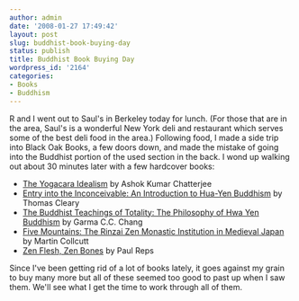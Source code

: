 ```yaml
---
author: admin
date: '2008-01-27 17:49:42'
layout: post
slug: buddhist-book-buying-day
status: publish
title: Buddhist Book Buying Day
wordpress_id: '2164'
categories:
- Books
- Buddhism
---
```


R and I went out to Saul's in Berkeley today for lunch. (For those that
are in the area, Saul's is a wonderful New York deli and restaurant
which serves some of the best deli food in the area.) Following food, I
made a side trip into Black Oak Books, a few doors down, and made the
mistake of going into the Buddhist portion of the used section in the
back. I wond up walking out about 30 minutes later with a few hardcover
books:

-   [The Yogacara
    Idealism](http://www.amazon.com/Yogacara-Idealism-1987-K-Chatterjee/dp/8120803159/)
    by Ashok Kumar Chatterjee
-   [Entry into the Inconceivable: An Introduction to Hua-Yen
    Buddhism](http://www.amazon.com/Entry-into-Inconceivable-Introduction-Buddhism/dp/0824816978/)
    by Thomas Cleary
-   [The Buddhist Teachings of Totality: The Philosophy of Hwa Yen
    Buddhism](http://www.amazon.com/Buddhist-Teaching-Totality-Philosophy-Buddhism/dp/0271011793/)
    by Garma C.C. Chang
-   [Five Mountains: The Rinzai Zen Monastic Institution in Medieval
    Japan](http://www.amazon.com/Five-Mountains-Monastic-Institution-Monographs/dp/0674304985)
    by Martin Collcutt
-   [Zen Flesh, Zen
    Bones](http://www.amazon.com/Zen-Flesh-Bones-Collection-Writings/dp/0804831866)
    by Paul Reps

Since I've been getting rid of a lot of books lately, it goes against my
grain to buy many more but all of these seemed too good to past up when
I saw them. We'll see what I get the time to work through all of them.
